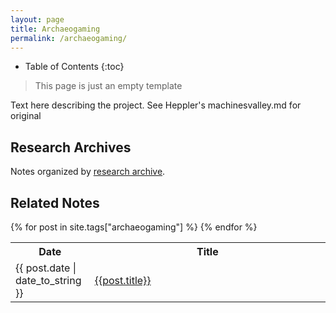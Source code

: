 ```yaml
---
layout: page
title: Archaeogaming
permalink: /archaeogaming/
---
```


* Table of Contents
{:toc}

>  This page is just an empty template

Text here describing the project. See Heppler's machinesvalley.md for original

## Research Archives

Notes organized by [research archive](/research-archives/).

## Related Notes

<table class="table-stripped">
    <tr>
      <th>Date</th>
      <th>Title</th>
    </tr>
    {% for post in site.tags["archaeogaming"] %}
    <tr>
      <td width="15%;">{{ post.date | date_to_string }}</td>
      <td width="70%;"><a href="{{ post.url | prepend: site.baseurl }}">{{post.title}}</a></td>
      </tr>
    {% endfor %}
  </table>
